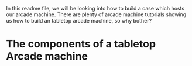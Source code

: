 In this readme file, we will be looking into how to build a case which hosts our arcade machine. 
There are plenty of arcade machine tutorials showing us how to build an tabletop arcade machine, so why bother?

# The components of a tabletop Arcade machine
